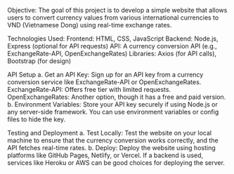 Objective:
The goal of this project is to develop a simple website that allows users to convert currency values from various international currencies to VND (Vietnamese Dong) using real-time exchange rates.


Technologies Used:
Frontend: HTML, CSS, JavaScript
Backend: Node.js, Express (optional for API requests)
API: A currency conversion API (e.g., ExchangeRate-API, OpenExchangeRates)
Libraries: Axios (for API calls), Bootstrap (for design)


API Setup
a. Get an API Key:
Sign up for an API key from a currency conversion service like ExchangeRate-API or OpenExchangeRates.
ExchangeRate-API: Offers free tier with limited requests.
OpenExchangeRates: Another option, though it has a free and paid version.
b. Environment Variables:
Store your API key securely if using Node.js or any server-side framework. You can use environment variables or config files to hide the key.



Testing and Deployment
a. Test Locally:
Test the website on your local machine to ensure that the currency conversion works correctly, and the API fetches real-time rates.
b. Deploy:
Deploy the website using hosting platforms like GitHub Pages, Netlify, or Vercel. If a backend is used, services like Heroku or AWS can be good choices for deploying the server.
